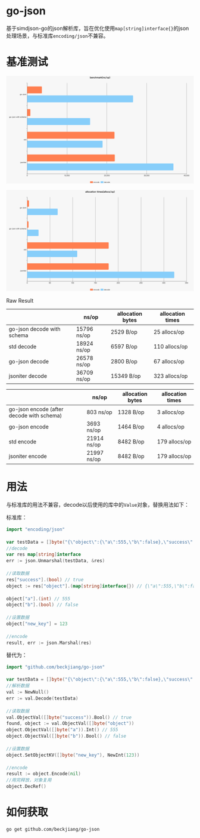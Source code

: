 # go-json
基于simdjson-go的json解析库，旨在优化使用`map[string]interface{}`的json处理场景，与标准库`encoding/json`不兼容。

# 基准测试

![benchmark](./benchmarks/benchmark.png)

![allocationtimes](./benchmarks/allocationtimes.png)

Raw Result

|                 | ns/op       | allocation bytes | allocation times |
| --------------- | ----------- | ---------------- | ---------------- |
|go-json decode with schema         |         15796 ns/op      |      2529 B/op     |    25 allocs/op|
|std decode                          |        18924 ns/op        |    6597 B/op   |     110 allocs/op|
|go-json decode                       |       26578 ns/op        |    2800 B/op    |     67 allocs/op|
|jsoniter decode                      |       36709 ns/op        |    15349 B/op    |    323 allocs/op|

|                 | ns/op       | allocation bytes | allocation times |
| --------------- | ----------- | ---------------- | ---------------- |
|go-json encode (after decode with schema)   |        803 ns/op       |     1328 B/op     |     3 allocs/op|
|go-json encode                       |       3693 ns/op        |     1464 B/op     |     4 allocs/op|
|std encode                           |        21914 ns/op      |      8482 B/op    |    179 allocs/op|
|jsoniter encode                     |         21997 ns/op      |      8482 B/op     |   179 allocs/op|


# 用法

与标准库的用法不兼容，decode以后使用的库中的`Value`对象，替换用法如下：

标准库：
```go
import "encoding/json"

var testData = []byte("{\"object\":{\"a\":555,\"b\":false},\"success\":true}")
//decode
var res map[string]interface
err := json.Unmarshal(testData, &res)

//读取数据
res["success"].(bool) // true
object := res["object"].(map[string]interface{}) // {\"a\":555,\"b\":false}

object["a"].(int) // 555
object["b"].(bool) // false

//设置数据
object["new_key"] = 123

//encode
result, err := json.Marshal(res)
```

替代为：
```go
import "github.com/beckjiang/go-json"

var testData = []byte("{\"object\":{\"a\":555,\"b\":false},\"success\":true}")
//解析数据
val := NewNull()
err := val.Decode(testData)

//读取数据
val.ObjectVal([]byte("success")).Bool() // true
found, object := val.ObjectVal([]byte("object"))
object.ObjectVal([]byte("a")).Int() // 555
object.ObjectVal([]byte("b")).Bool() // false

//设置数据
object.SetObjectKV([]byte("new_key"), NewInt(123))

//encode
result := object.Encode(nil)
//用完释放，对象复用
object.DecRef()
```

# 如何获取

```bash
go get github.com/beckjiang/go-json
```
